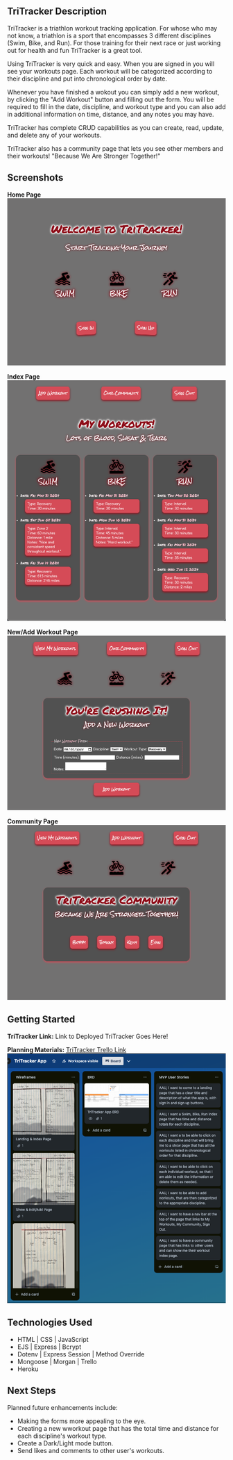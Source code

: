 ## TriTracker Description

TriTracker is a triathlon workout tracking application. For whose who may not know, a triathlon is a sport that encompasses 3 different disciplines (Swim, Bike, and Run). For those training for their next race or just working out for health and fun TriTracker is a great tool.

Using TriTracker is very quick and easy. When you are signed in you will see your workouts page. Each workout will be categorized according to their discipline and put into chronological order by date.

Whenever you have finished a wokout you can simply add a new workout, by clicking the "Add Workout" button and filling out the form. You will be required to fill in the date, discipline, and workout type and you can also add in additional information on time, distance, and any notes you may have.

TriTracker has complete CRUD capabilities as you can create, read, update, and delete any of your workouts.

TriTracker also has a community page that lets you see other members and their workouts! "Because We Are Stronger Together!"

## Screenshots

**Home Page**
![TriTracker-Home-Page](/Pics/TriTracker-Home.png)

**Index Page**
![TriTracker-Index-Page](/Pics/TriTracker-Index.png)

**New/Add Workout Page**
![TriTracker-New-Page](/Pics/TriTracker-New.png)

**Community Page**
![TriTracker-Community-Page](/Pics/TriTracker-Community.png)

## Getting Started

**TriTracker Link:** Link to Deployed TriTracker Goes Here!

**Planning Materials:** [TriTracker Trello Link](https://trello.com/b/NS4g6Gtf/tritracker-app)
![TriTracker-Planning-Materials](/Pics/TriTracker-Planning-Materials.png)

## Technologies Used

- HTML | CSS | JavaScript <br />
- EJS | Express | Bcrypt <br />
- Dotenv | Express Session | Method Override <br />
- Mongoose | Morgan | Trello <br />
- Heroku

## Next Steps

Planned future enhancements include:

- Making the forms more appealing to the eye.
- Creating a new wworkout page that has the total time and distance for each discipline's workout type.
- Create a Dark/Light mode button.
- Send likes and comments to other user's workouts.
